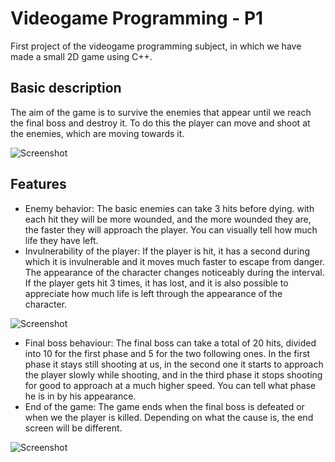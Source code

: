 # Videogame Programming - P1
First project of the videogame programming subject, in which we have made a small 2D game using C++.


## Basic description
The aim of the game is to survive the enemies that appear until we reach the final boss and destroy it. To do this the player can move and shoot at the enemies, which are moving towards it. 

![Screenshot](https://i.imgur.com/0DFL1Pa.png)

## Features
- Enemy behavior: The basic enemies can take 3 hits before dying. with each hit they will be more wounded, and the more wounded they are, the faster they will approach the player. You can visually tell how much life they have left.
- Invulnerability of the player: If the player is hit, it has a second during which it is invulnerable and it moves much faster to escape from danger. The appearance of the character changes noticeably during the interval. If the player gets hit 3 times, it has lost, and it is also possible to appreciate how much life is left through the appearance of the character.
  
![Screenshot](https://i.imgur.com/uNT9ZFF.png)


- Final boss behaviour: The final boss can take a total of 20 hits, divided into 10 for the first phase and 5 for the two following ones. In the first phase it stays still shooting at us, in the second one it starts to approach the player slowly while shooting, and in the third phase it stops shooting for good to approach at a much higher speed. You can tell what phase he is in by his appearance.
- End of the game: The game ends when the final boss is defeated or when we the player is killed. Depending on what the cause is, the end screen will be different.

![Screenshot](https://i.imgur.com/tGYgz3Y.png)
